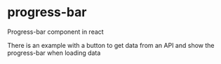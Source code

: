 # progress-bar

Progress-bar component in react

There is an example with a button to get data from an API and show the progress-bar when loading data

